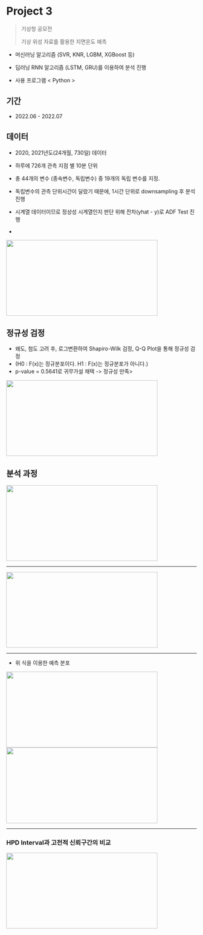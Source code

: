 # Project 3
> 기상청 공모전
> 
> 기상 위성 자료를 활용한 지면온도 예측

* 머신러닝 알고리즘 (SVR, KNR, LGBM, XGBoost 등)

* 딥러닝 RNN 알고리즘 (LSTM, GRU)를 이용하여 분석 진행

* 사용 프로그램 < Python >

## 기간

* 2022.06 - 2022.07

## 데이터

* 2020, 2021년도(24개월, 730일) 데이터 

* 하루에 726개 관측 지점 별 10분 단위
  
* 총 44개의 변수 (종속변수, 독립변수) 중 19개의 독립 변수를 지정.

* 독립변수의 관측 단위시간이 달랐기 때문에, 1시간 단위로 downsampling 후 분석 진행

* 시계열 데이터이므로 정상성 시계열인지 판단 위해 잔차(yhat - y)로 ADF Test 진행

* 

  <img src="https://github.com/daehwan100/DaeHwan_Projects/assets/141620597/c957b73a-5cb4-43ba-8788-06298ee38d18.png" width="400" height="200"/>

## 정규성 검정

* 왜도, 첨도 고려 후, 로그변환하여 Shapiro-Wilk 검정, Q-Q Plot을 통해 정규성 검정
* (H0 : F(x)는 정규분포이다. 
   H1 : F(x)는 정규분포가 아니다.)
* p-value = 0.5641로 귀무가설 채택 -> 정규성 만족>

<img src="https://github.com/daehwan100/DaeHwan_Projects/assets/141620597/308c9ec5-636e-418e-9ab9-915692929208.png" width="400" height="200"/>

## 분석 과정
<img src="https://github.com/daehwan100/DaeHwan_Projects/assets/141620597/2c7b7c23-c272-40e9-85a5-05c2321563c5.png" width="400" height="200"/>

---

<img src="https://github.com/daehwan100/DaeHwan_Projects/assets/141620597/deaaea20-24e8-4fee-aafc-c35fdb826c73.png" width="400" height="200"/>

---

* 위 식을 이용한 예측 분포
<img src="https://github.com/daehwan100/DaeHwan_Projects/assets/141620597/70377fed-da87-4c52-8356-da8fe37a560d.png" width="400" height="200"/>

<img src="https://github.com/daehwan100/DaeHwan_Projects/assets/141620597/f0985eec-1e50-4013-bbe6-41f7104785d5.png" width="400" height="200"/>

---

### HPD Interval과 고전적 신뢰구간의 비교
<img src="https://github.com/daehwan100/DaeHwan_Projects/assets/141620597/80a17985-d0b9-40b9-b597-140a6d163c96.png" width="400" height="200"/>



